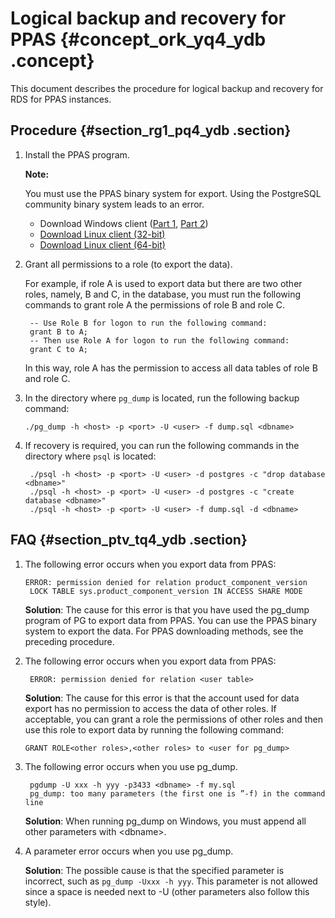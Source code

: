 # Logical backup and recovery for PPAS {#concept_ork_yq4_ydb .concept}

This document describes the procedure for logical backup and recovery for RDS for PPAS instances.

## Procedure {#section_rg1_pq4_ydb .section}

1.  Install the PPAS program.

    **Note:** 

    You must use the PPAS binary system for export. Using the PostgreSQL community binary system leads to an error.

    -   Download Windows client \([Part 1](http://docs-aliyun.cn-hangzhou.oss.aliyun-inc.com/assets/attach/70088/cn_zh/1547394998142/pem_client-5.0.0-2-windows.part1.rar), [Part 2](http://docs-aliyun.cn-hangzhou.oss.aliyun-inc.com/assets/attach/70088/cn_zh/1547395117351/pem_client-5.0.0-2-windows.part2.rar)\)
    -   [Download Linux client \(32-bit\)](http://docs-aliyun.cn-hangzhou.oss.aliyun-inc.com/assets/attach/70088/cn_zh/1547392528705/pem_client-5.0.0-2-linux.run) 
    -   [Download Linux client \(64-bit\)](http://docs-aliyun.cn-hangzhou.oss.aliyun-inc.com/assets/attach/70088/cn_zh/1547393149148/pem_client-5.0.0-2-linux-x64.run)
2.  Grant all permissions to a role \(to export the data\).

    For example, if role A is used to export data but there are two other roles, namely, B and C, in the database, you must run the following commands to grant role A the permissions of role B and role C.

    ```
     -- Use Role B for logon to run the following command:
     grant B to A;
     -- Then use Role A for logon to run the following command:
     grant C to A;
    ```

    In this way, role A has the permission to access all data tables of role B and role C.

3.  In the directory where `pg_dump` is located, run the following backup command:

    ```
    ./pg_dump -h <host> -p <port> -U <user> -f dump.sql <dbname>
    ```

4.  If recovery is required, you can run the following commands in the directory where `psql` is located:

    ```
     ./psql -h <host> -p <port> -U <user> -d postgres -c "drop database <dbname>"
     ./psql -h <host> -p <port> -U <user> -d postgres -c "create database <dbname>"
     ./psql -h <host> -p <port> -U <user> -f dump.sql -d <dbname>
    ```


## FAQ {#section_ptv_tq4_ydb .section}

1.  The following error occurs when you export data from PPAS:

    ```
    ERROR: permission denied for relation product_component_version
     LOCK TABLE sys.product_component_version IN ACCESS SHARE MODE
    ```

    **Solution**: The cause for this error is that you have used the pg\_dump program of PG to export data from PPAS. You can use the PPAS binary system to export the data. For PPAS downloading methods, see the preceding procedure.

2.  The following error occurs when you export data from PPAS:

    ```
     ERROR: permission denied for relation <user table>
    ```

    **Solution**: The cause for this error is that the account used for data export has no permission to access the data of other roles. If acceptable, you can grant a role the permissions of other roles and then use this role to export data by running the following command:

    ```
    GRANT ROLE<other roles>,<other roles> to <user for pg_dump>
    ```

3.  The following error occurs when you use pg\_dump.

    ```
     pgdump -U xxx -h yyy -p3433 <dbname> -f my.sql
     pg_dump: too many parameters (the first one is ”-f) in the command line
    ```

    **Solution**: When running pg\_dump on Windows, you must append all other parameters with <dbname\>.

4.  A parameter error occurs when you use pg\_dump.

    **Solution**: The possible cause is that the specified parameter is incorrect, such as `pg_dump -Uxxx -h yyy`. This parameter is not allowed since a space is needed next to -U \(other parameters also follow this style\).


